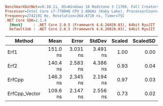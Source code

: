 ``` ini

BenchmarkDotNet=v0.10.11, OS=Windows 10 Redstone 3 [1709, Fall Creators Update] (10.0.16299.125)
Processor=Intel Core i7-7700HQ CPU 2.80GHz (Kaby Lake), ProcessorCount=8
Frequency=2742191 Hz, Resolution=364.6719 ns, Timer=TSC
.NET Core SDK=2.1.4
  [Host]     : .NET Core 2.0.5 (Framework 4.6.26020.03), 64bit RyuJIT
  DefaultJob : .NET Core 2.0.5 (Framework 4.6.26020.03), 64bit RyuJIT


```
|        Method |     Mean |    Error |   StdDev | Scaled | ScaledSD |
|-------------- |---------:|---------:|---------:|-------:|---------:|
|          Erf1 | 151.0 ns | 3.031 ns | 3.491 ns |   1.00 |     0.00 |
|          Erf2 | 140.4 ns | 2.583 ns | 4.386 ns |   0.93 |     0.04 |
|        ErfCpp | 146.3 ns | 2.345 ns | 2.194 ns |   0.97 |     0.03 |
| ErfCpp_Vector | 109.6 ns | 2.147 ns | 2.556 ns |   0.73 |     0.02 |
